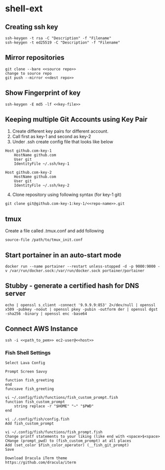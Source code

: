 # shell-ext
## Creating ssh key

```
ssh-keygen -t rsa -C "Description" -f "Filename"
ssh-keygen -t ed25519 -C "Description" -f "Filename"
```

## Mirror repositories
```
git clone --bare <<source repo>>
change to source repo
git push --mirror <<dest repo>>
```

## Show Fingerprint of key
```
ssh-keygen -E md5 -lf <<key-file>>
```

## Keeping multiple Git Accounts using Key Pair
1. Create different key pairs for different account.
2. Call first as key-1 and second as key-2
3. Under .ssh create config file that looks like below
```
Host github.com-key-1
    HostName github.com
    User git
    IdentityFile ~/.ssh/key-1

Host github.com-key-2
    HostName github.com
    User git
    IdentityFile ~/.ssh/key-2
```
4. Clone repository using following syntax (for key-1 git) 
```
git clone git@github.com-key-1:key-1/<<repo-name>>.git
```

## tmux

Create a file called .tmux.conf and add following
```
source-file /path/to/tmux_init.conf
```

## Start portainer in an auto-start mode
```
docker run --name portainer --restart unless-stopped -d -p 9000:9000 -v /var/run/docker.sock:/var/run/docker.sock portainer/portainer
```

## Stubby - generate a certified hash for DNS server
```
echo | openssl s_client -connect '9.9.9.9:853' 2>/dev/null | openssl x509 -pubkey -noout | openssl pkey -pubin -outform der | openssl dgst -sha256 -binary | openssl enc -base64
```

## Connect AWS Instance
```
ssh -i <<path_to_pem>> ec2-user@<<host>>
```

### Fish Shell Settings
```
Select Lava Config

Prompt Screen Savvy

function fish_greeting
end
funcsave fish_greeting

vi ~/.config/fish/functions/fish_custom_prompt.fish
function fish_custom_prompt
    string replace -r "$HOME" "~" "$PWD"
end

vi ./.config/fish/config.fish
Add fish_custom_prompt

vi ~/.config/fish/functions/fish_prompt.fish
Change printf statements to your liking (like end with <space>$<space>
CHange (prompt_pwd) to (fish_custom_prompt) at all places
Add (set_color $fish_color_operator) (__fish_git_prompt)
Save

Download Dracula iTerm theme
https://github.com/dracula/iterm
```
